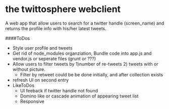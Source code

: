 # the twittosphere webclient

A web app that allow users to search for a twitter handle (screen_name) and returns the profile info with his/her latest tweets.

####ToDos
* Style user profile and tweets
* Get rid of node_modules organziation, Bundle code into app.js and vendor.js or seperate files (grunt or ???)
* Allow users to filter tweets by 1)number of re-tweets 2) tweets with or without picture.
  * Filter by retweet could be be done initially, and after collection exists
* refresh UI on second entry
* LikeToDos
  * UI feeback if twitter handle not found
  * Domino like or cascade animation of appearing tweet list
  * Responsive
